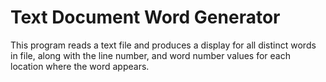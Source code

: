 # Text Document Word Generator

 This program reads a text file and produces a display
 for all distinct words in file, along with the line number,
 and word number values for each location where the word
 appears.
